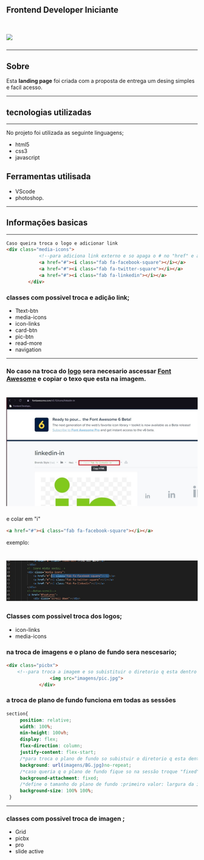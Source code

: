 ## Frontend Developer Iniciante 
<h1>
   <img src="imagens/preview.gif">
</h1>

---

## Sobre
Esta **landing page** foi criada com a proposta de entrega um desing simples e facil acesso.

---

## tecnologias utilizadas
---

No projeto foi utilizada as seguinte linguagens;
- html5
- css3
- javascript
## Ferramentas utilisada 
- VScode 
- photoshop.
---
## Informações basicas

---
``` html 
Caso queira troca o logo e adicionar link 
<div class="media-icons">
            <!--para adiciona link externo e so apaga o # no "href" e adiciona o link exemplo: <a href="https://www.facebook.com"> -->
            <a href="#"><i class="fab fa-facebook-square"></i></a>
            <a href="#"><i class="fab fa-twitter-square"></i></a>
            <a href="#"><i class="fab fa-linkedin"></i></a>
        </div>
``` 
### classes com possivel troca e adição link;
- Ttext-btn
- media-icons
- icon-links
- card-btn
- pic-btn
- read-more
- navigation

---
### No caso na troca do [logo](https://cdnjs.cloudflare.com/ajax/libs/font-awesome/5.15.3/css/all.min.css) sera necesario ascessar [Font Awesome](https://fontawesome.com/v5.15/icons?d=gallery&p=2&q=li) e copiar o texo que esta na imagem.
<h1>
   <img src="imagens/tlink.jpg">
</h1>
e colar em  "i"

``` html
<a href="#"><i class="fab fa-facebook-square"></i></a>

```
exemplo:
<h1>
   <img src="imagens/tlink2.jpg">
</h1>

### Classes com possivel troca dos logos;
- icon-links
- media-icons

### na troca de imagens e o  plano de fundo sera nescesario;

``` html 
<div class="picbx">
    <!--para troca a imagem e so subistituir o diretorio q esta dentro da aspas-->
                <img src="imagens/pic.jpg">
            </div>
```
### a troca de plano de fundo funciona em todas as sessões

```  css  
section{
     position: relative;
     width: 100%;
     min-height: 100vh;
     display: flex;
     flex-direction: column;
     justify-content: flex-start;
     /*para troca o plano de fundo so subistuir o diretorio q esta dentro de ()*/
     background: url(imagens/BG.jpg)no-repeat;
     /*caso queria q o plano de fundo fique so na sessão troque "fixed" por scroll*/
     background-attachment: fixed;
     /*define o tamanho do plano de fundo :primeiro valor: largura da imagem, segundo valor: altura*/
     background-size: 100% 100%;
 }
```
---

 ### classes com possivel troca de imagen ;
 - Grid
 - picbx
 - pro
 - slide active
